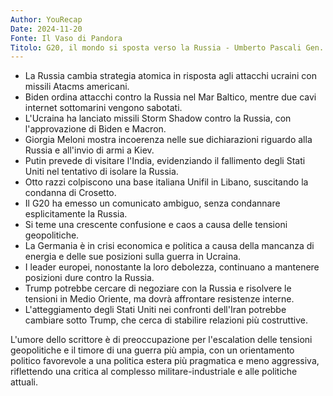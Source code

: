 ```yaml
---
Author: YouRecap
Date: 2024-11-20
Fonte: Il Vaso di Pandora
Titolo: G20, il mondo si sposta verso la Russia - Umberto Pascali Gen. Marco Bertolini
---
```


- La Russia cambia strategia atomica in risposta agli attacchi ucraini con missili Atacms americani.
- Biden ordina attacchi contro la Russia nel Mar Baltico, mentre due cavi internet sottomarini vengono sabotati.
- L'Ucraina ha lanciato missili Storm Shadow contro la Russia, con l'approvazione di Biden e Macron.
- Giorgia Meloni mostra incoerenza nelle sue dichiarazioni riguardo alla Russia e all'invio di armi a Kiev.
- Putin prevede di visitare l'India, evidenziando il fallimento degli Stati Uniti nel tentativo di isolare la Russia.
- Otto razzi colpiscono una base italiana Unifil in Libano, suscitando la condanna di Crosetto.
- Il G20 ha emesso un comunicato ambiguo, senza condannare esplicitamente la Russia.
- Si teme una crescente confusione e caos a causa delle tensioni geopolitiche.
- La Germania è in crisi economica e politica a causa della mancanza di energia e delle sue posizioni sulla guerra in Ucraina.
- I leader europei, nonostante la loro debolezza, continuano a mantenere posizioni dure contro la Russia.
- Trump potrebbe cercare di negoziare con la Russia e risolvere le tensioni in Medio Oriente, ma dovrà affrontare resistenze interne.
- L'atteggiamento degli Stati Uniti nei confronti dell'Iran potrebbe cambiare sotto Trump, che cerca di stabilire relazioni più costruttive.

L'umore dello scrittore è di preoccupazione per l'escalation delle tensioni geopolitiche e il timore di una guerra più ampia, con un orientamento politico favorevole a una politica estera più pragmatica e meno aggressiva, riflettendo una critica al complesso militare-industriale e alle politiche attuali.
